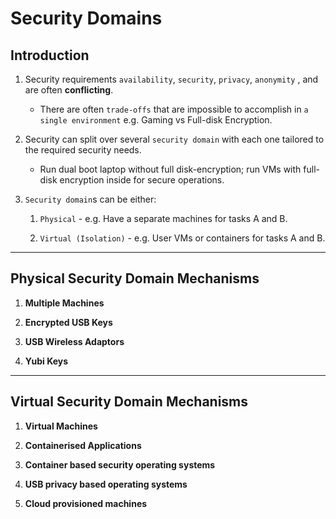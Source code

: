 # Security Domains

## Introduction

1. Security requirements `availability`, `security`, `privacy`, `anonymity` , and are often __conflicting__.

    * There are often `trade-offs` that are impossible to accomplish in `a single environment` e.g. Gaming vs Full-disk Encryption.

2. Security can split over several `security domain` with each one tailored to the required security needs.

    * Run dual boot laptop without full disk-encryption; run VMs with full-disk encryption inside for secure operations.

3. `Security domain`s can be either:

    1. `Physical` - e.g. Have a separate machines for tasks A and B.

    2. `Virtual (Isolation)` - e.g. User VMs or containers for tasks A and B.

---

## Physical Security Domain Mechanisms

1. __Multiple Machines__

2. __Encrypted USB Keys__

3. __USB Wireless Adaptors__

4. __Yubi Keys__

---

## Virtual Security Domain Mechanisms

1. __Virtual Machines__

2. __Containerised Applications__

3. __Container based security operating systems__

4. __USB privacy based operating systems__

6. __Cloud provisioned machines__

